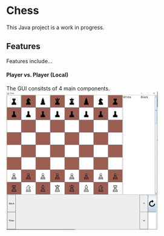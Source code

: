 # Chess
This Java project is a work in progress.

## Features
Features include...

#### Player vs. Player (Local)
The GUI consitsts of 4 main components.\
<img src="img-readme/gui.JPG" width="400">
